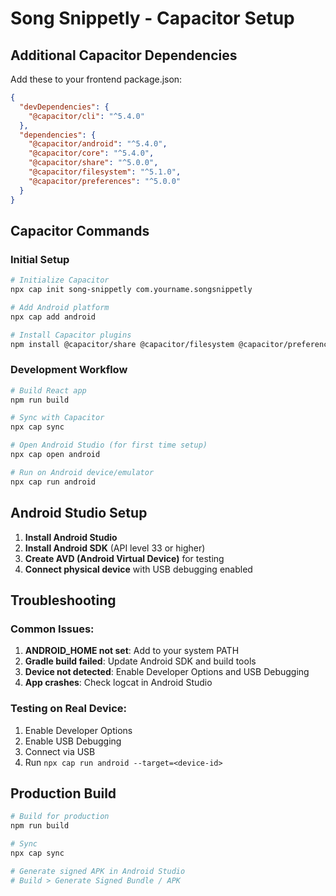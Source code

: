 # Song Snippetly - Capacitor Setup

## Additional Capacitor Dependencies

Add these to your frontend package.json:

```json
{
  "devDependencies": {
    "@capacitor/cli": "^5.4.0"
  },
  "dependencies": {
    "@capacitor/android": "^5.4.0",
    "@capacitor/core": "^5.4.0",
    "@capacitor/share": "^5.0.0",
    "@capacitor/filesystem": "^5.1.0",
    "@capacitor/preferences": "^5.0.0"
  }
}
```

## Capacitor Commands

### Initial Setup
```bash
# Initialize Capacitor
npx cap init song-snippetly com.yourname.songsnippetly

# Add Android platform
npx cap add android

# Install Capacitor plugins
npm install @capacitor/share @capacitor/filesystem @capacitor/preferences
```

### Development Workflow
```bash
# Build React app
npm run build

# Sync with Capacitor
npx cap sync

# Open Android Studio (for first time setup)
npx cap open android

# Run on Android device/emulator
npx cap run android
```

## Android Studio Setup

1. **Install Android Studio**
2. **Install Android SDK** (API level 33 or higher)
3. **Create AVD (Android Virtual Device)** for testing
4. **Connect physical device** with USB debugging enabled

## Troubleshooting

### Common Issues:
1. **ANDROID_HOME not set**: Add to your system PATH
2. **Gradle build failed**: Update Android SDK and build tools
3. **Device not detected**: Enable Developer Options and USB Debugging
4. **App crashes**: Check logcat in Android Studio

### Testing on Real Device:
1. Enable Developer Options
2. Enable USB Debugging
3. Connect via USB
4. Run `npx cap run android --target=<device-id>`

## Production Build
```bash
# Build for production
npm run build

# Sync
npx cap sync

# Generate signed APK in Android Studio
# Build > Generate Signed Bundle / APK
```